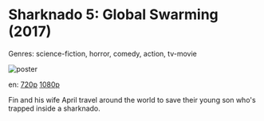 # Sharknado 5: Global Swarming (2017)

Genres: science-fiction, horror, comedy, action, tv-movie

![poster](http://image.tmdb.org/t/p/w500/wFkFYr6oRA4tDz1LMdfKWIhMMR3.jpg)

en:
  [720p](magnet:?xt=urn:btih:0BA33D2AB27CAD5F14210A3BA16AFDAC37BA764F&tr=udp://glotorrents.pw:6969/announce&tr=udp://tracker.opentrackr.org:1337/announce&tr=udp://torrent.gresille.org:80/announce&tr=udp://tracker.openbittorrent.com:80&tr=udp://tracker.coppersurfer.tk:6969&tr=udp://tracker.leechers-paradise.org:6969&tr=udp://p4p.arenabg.ch:1337&tr=udp://tracker.internetwarriors.net:1337)
  [1080p](magnet:?xt=urn:btih:0BA8E63EF971CE519ADB6AFB34821DBA6F9DC517&tr=udp://glotorrents.pw:6969/announce&tr=udp://tracker.opentrackr.org:1337/announce&tr=udp://torrent.gresille.org:80/announce&tr=udp://tracker.openbittorrent.com:80&tr=udp://tracker.coppersurfer.tk:6969&tr=udp://tracker.leechers-paradise.org:6969&tr=udp://p4p.arenabg.ch:1337&tr=udp://tracker.internetwarriors.net:1337)
  


Fin and his wife April travel around the world to save their young son who's trapped inside a sharknado.